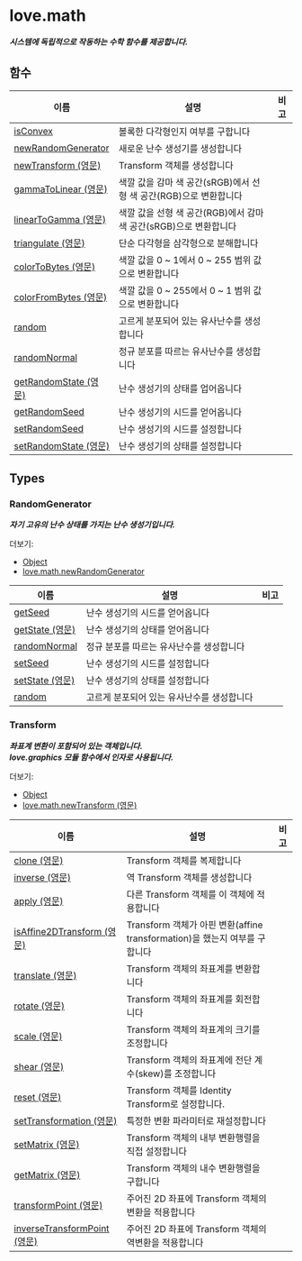 # love.math

<b><i>
시스템에 독립적으로 작동하는 수학 함수를 제공합니다.
</b></i>

## 함수

| 이름                                                                                | 설명                                                          | 비고  |
|------------------------------------------------------------------------------------|---------------------------------------------------------------|-------|
| [isConvex](https://love2d.org/wiki/love.math.isConvex_(한국어))                     | 볼록한 다각형인지 여부를 구합니다                               |       |
| [newRandomGenerator](https://love2d.org/wiki/love.math.newRandomGenerator_(한국어)) | 새로운 난수 생성기를 생성합니다                                 |       |
| [newTransform (영문)](https://love2d.org/wiki/love.math.newTransform)               | Transform 객체를 생성합니다                                    |       |
| [gammaToLinear (영문)](https://love2d.org/wiki/love.math.gammaToLinear)             | 색깔 값을 감마 색 공간(sRGB)에서 선형 색 공간(RGB)으로 변환합니다 |       |
| [linearToGamma (영문)](https://love2d.org/wiki/love.math.linearToGamma)             | 색깔 값을 선형 색 공간(RGB)에서 감마 색 공간(sRGB)으로 변환합니다 |       |
| [triangulate (영문)](https://love2d.org/wiki/love.math.triangulate)                 | 단순 다각형을 삼각형으로 분해합니다                              |       |
| [colorToBytes (영문)](https://love2d.org/wiki/love.math.colorToBytes)               | 색깔 값을 0 ~ 1에서 0 ~ 255 범위 값으로 변환합니다               |       |
| [colorFromBytes (영문)](https://love2d.org/wiki/love.math.colorFromBytes)           | 색깔 값을 0 ~ 255에서 0 ~ 1 범위 값으로 변환합니다               |       |
| [random](https://love2d.org/wiki/love.math.random_(한국어))                         | 고르게 분포되어 있는 유사난수를 생성합니다                       |       |
| [randomNormal](https://love2d.org/wiki/love.math.randomNormal_(한국어))             | 정규 분포를 따르는 유사난수를 생성합니다                         |       |
| [getRandomState (영문)](https://love2d.org/wiki/love.math.getRandomState)           | 난수 생성기의 상태를 업어옵니다                                  |       |
| [getRandomSeed](https://love2d.org/wiki/love.math.getRandomSeed_(한국어))           | 난수 생성기의 시드를 얻어옵니다                                 |       |
| [setRandomSeed](https://love2d.org/wiki/love.math.setRandomSeed_(한국어))           | 난수 생성기의 시드를 설정합니다                                 |       |
| [setRandomState (영문)](https://love2d.org/wiki/love.math.setRandomState)           | 난수 생성기의 상태를 설정합니다                                  |       |

## Types

### RandomGenerator

<b><i>
자기 고유의 난수 상태를 가지는 난수 생성기입니다.
</b></i>

더보기:
- [Object](api/love?id=Object)
- [love.math.newRandomGenerator](https://love2d.org/wiki/love.math.newRandomGenerator_(한국어))

| 이름                                                                          | 설명                                                | 비고  |
|-------------------------------------------------------------------------------|----------------------------------------------------|-------|
| [getSeed](https://love2d.org/wiki/RandomGenerator:getSeed_(한국어))           | 난수 생성기의 시드를 얻어옵니다                       |       |
| [getState (영문)](https://love2d.org/wiki/RandomGenerator:getState)           | 난수 생성기의 상태를 얻어옵니다                      |       |
| [randomNormal](https://love2d.org/wiki/RandomGenerator:randomNormal_(한국어)) | 정규 분포를 따르는 유사난수를 생성합니다               |       |
| [setSeed](https://love2d.org/wiki/RandomGenerator:setSeed_(한국어))           | 난수 생성기의 시드를 설정합니다                       |       |
| [setState (영문)](https://love2d.org/wiki/RandomGenerator:setState)           | 난수 생성기의 상태를 설정합니다                      |       |
| [random](https://love2d.org/wiki/RandomGenerator:random_(한국어))             | 고르게 분포되어 있는 유사난수를 생성합니다             |       |

### Transform

<b><i>
좌표계 변환이 포함되어 있는 객체입니다.<br>
love.graphics 모듈 함수에서 인자로 사용됩니다.
</b></i>

더보기:
- [Object](api/love?id=Object)
- [love.math.newTransform (영문)](https://love2d.org/wiki/love.math.newTransform)

| 이름                                                                                     | 설명                                                                                  | 비고  |
|-----------------------------------------------------------------------------------------|---------------------------------------------------------------------------------------|-------|
| [clone (영문)](https://love2d.org/wiki/Transform:clone)                                 | Transform 객체를 복제합니다                                                             |       |
| [inverse (영문)](https://love2d.org/wiki/Transform:inverse)                             | 역 Transform 객체를 생성합니다                                                          |       |
| [apply (영문)](https://love2d.org/wiki/Transform:apply)                                 | 다른 Transform 객체를 이 객체에 적용합니다                                               |       |
| [isAffine2DTransform (영문)](https://love2d.org/wiki/Transform:isAffine2DTransform)     | Transform 객체가 아핀 변환(affine transformation)을 했는지 여부를 구합니다                |       |
| [translate (영문)](https://love2d.org/wiki/Transform:translate)                         | Transform 객체의 좌표계를 변환합니다                                                     |       |
| [rotate (영문)](https://love2d.org/wiki/Transform:rotate)                               | Transform 객체의 좌표계를 회전합니다                                                     |       |
| [scale (영문)](https://love2d.org/wiki/Transform:scale)                                 | Transform 객체의 좌표계의 크기를 조정합니다                                               |       |
| [shear (영문)](https://love2d.org/wiki/Transform:shear)                                 | Transform 객체의 좌표계에 전단 계수(skew)를 조정합니다                                    |       |
| [reset (영문)](https://love2d.org/wiki/Transform:reset)                                 | Transform 객체를 Identity Transform로 설정합니다.                                        |       |
| [setTransformation (영문)](https://love2d.org/wiki/Transform:setTransformation)         | 특정한 변환 파라미터로 재설정합니다                                                       |       |
| [setMatrix (영문)](https://love2d.org/wiki/Transform:setMatrix)                         | Transform 객체의 내부 변환행렬을 직접 설정합니다                                          |       |
| [getMatrix (영문)](https://love2d.org/wiki/Transform:getMatrix)                         | Transform 객체의 내수 변환행렬을 구합니다                                                 |       |
| [transformPoint (영문)](https://love2d.org/wiki/Transform:transformPoint)               | 주어진 2D 좌표에 Transform 객체의 변환을 적용합니다                                       |       |
| [inverseTransformPoint (영문)](https://love2d.org/wiki/Transform:inverseTransformPoint) | 주어진 2D 좌표에 Transform 객체의 역변환을 적용합니다                                      |       |